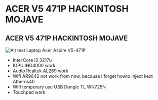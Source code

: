 # ACER V5 471P HACKINTOSH MOJAVE
## ACER V5 471P HACKINTOSH MOJAVE
![Alt text](relative/path/to/img.jpg?raw=true "Title")
Laptop Acer Aspire V5-471P
- Intel Core i3 3217u
- IGPU IHD4000 work
- Audio Realtek AL269 work
- Wifi AR9642 not work from now, because i forget howto inject kext Atheros40
- Wifi temporary use USB Dongle TL WN725N
- Touchpad work
